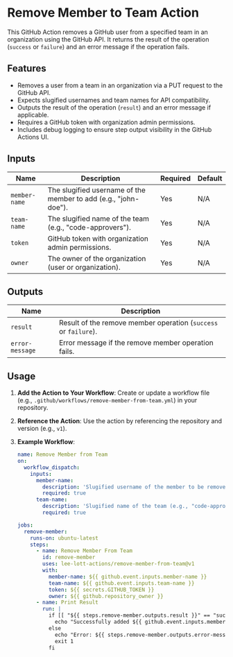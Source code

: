 # Remove Member to Team Action

This GitHub Action removes a GitHub user from a specified team in an organization using the GitHub API. It returns the result of the operation (`success` or `failure`) and an error message if the operation fails.

## Features
- Removes a user from a team in an organization via a PUT request to the GitHub API.
- Expects slugified usernames and team names for API compatibility.
- Outputs the result of the operation (`result`) and an error message if applicable.
- Requires a GitHub token with organization admin permissions.
- Includes debug logging to ensure step output visibility in the GitHub Actions UI.

## Inputs
| Name          | Description                                              | Required | Default   |
|---------------|----------------------------------------------------------|----------|-----------|
| `member-name` | The slugified username of the member to add (e.g., "john-doe"). | Yes      | N/A       |
| `team-name`   | The slugified name of the team (e.g., "code-approvers"). | Yes      | N/A       |
| `token`       | GitHub token with organization admin permissions.        | Yes      | N/A       |
| `owner`       | The owner of the organization (user or organization).    | Yes      | N/A       |

## Outputs
| Name           | Description                                              |
|----------------|----------------------------------------------------------|
| `result`       | Result of the remove member operation (`success` or `failure`). |
| `error-message`| Error message if the remove member operation fails.         |

## Usage
1. **Add the Action to Your Workflow**:
   Create or update a workflow file (e.g., `.github/workflows/remove-member-from-team.yml`) in your repository.

2. **Reference the Action**:
   Use the action by referencing the repository and version (e.g., `v1`).

3. **Example Workflow**:
   ```yaml
   name: Remove Member from Team
   on:
     workflow_dispatch:
       inputs:
         member-name:
           description: 'Slugified username of the member to be removed (e.g., "john-doe")'
           required: true
         team-name:
           description: 'Slugified name of the team (e.g., "code-approvers")'
           required: true

   jobs:
     remove-member:
       runs-on: ubuntu-latest
       steps:
         - name: Remove Member From Team
           id: remove-member
           uses: lee-lott-actions/remove-member-from-team@v1
           with:
             member-name: ${{ github.event.inputs.member-name }}
             team-name: ${{ github.event.inputs.team-name }}
             token: ${{ secrets.GITHUB_TOKEN }}
             owner: ${{ github.repository_owner }}
         - name: Print Result
           run: |
             if [[ "${{ steps.remove-member.outputs.result }}" == "success" ]]; then
               echo "Successfully added ${{ github.event.inputs.member-name }} to team ${{ github.event.inputs.team-name }}."
             else
               echo "Error: ${{ steps.remove-member.outputs.error-message }}"
               exit 1
             fi
